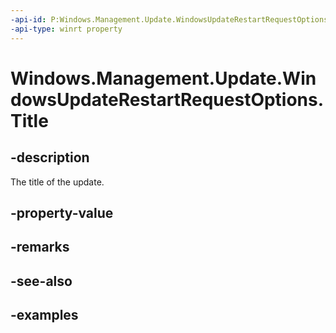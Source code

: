 ```yaml
---
-api-id: P:Windows.Management.Update.WindowsUpdateRestartRequestOptions.Title
-api-type: winrt property
---
```


# Windows.Management.Update.WindowsUpdateRestartRequestOptions.Title

<!--
public string Title { get; set; }
-->


## -description
The title of the update.

## -property-value

## -remarks

## -see-also

## -examples



